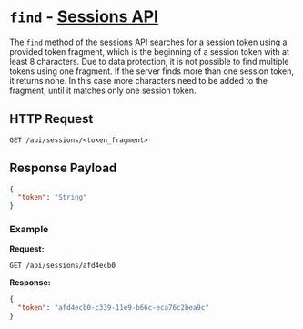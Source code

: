 # `find` - [Sessions API](../README.md#sessions-api)

The `find` method of the sessions API searches for a session token using a provided token fragment, which is the beginning of a session token with at least 8 characters. Due to data protection, it is not possible to find multiple tokens using one fragment. If the server finds more than one session token, it returns none. In this case more characters need to be added to the fragment, until it matches only one session token.

## HTTP Request

`GET /api/sessions/<token_fragment>`

## Response Payload

```json
{
  "token": "String"
}
```

### Example

**Request:**

`GET /api/sessions/afd4ecb0`

**Response:**

```json
{
  "token": "afd4ecb0-c339-11e9-b66c-eca76c2bea9c"
}
```
